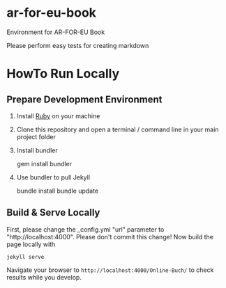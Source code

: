 # ar-for-eu-book

Environment for AR-FOR-EU Book

Please perform easy tests for creating markdown


# HowTo Run Locally

## Prepare Development Environment

1. Install [Ruby](https://www.ruby-lang.org) on your machine

2. Clone this repository and open a terminal / command line in your main project folder

3. Install bundler

    gem install bundler

4. Use bundler to pull Jekyll

    bundle install
		bundle update

## Build & Serve Locally

First, please change the _config.yml "url" parameter to "http://localhost:4000".
Please don't commit this change!
Now build the page locally with

    jekyll serve

 Navigate your browser to `http://localhost:4000/Online-Buch/` to check results while you develop.

